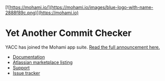 [![https://mohami.io/](https://mohami.io/images/blue-logo-with-name-2888f89c.png)](https://mohami.io)

# Yet Another Commit Checker
YACC has joined the Mohami app suite. [Read the full announcement here.](https://blog.mohamicorp.com/yet-another-commit-checker-joins-the-mohami-app-suite-184e228f0a28)
- [Documentation](https://mohamicorp.atlassian.net/wiki/spaces/DOC/pages/1442119700/Yet+Another+Commit+Checker+YACC+for+Bitbucket)
- [Atlassian marketplace listing](https://marketplace.atlassian.com/plugins/com.isroot.stash.plugin.yacc)
- [Support](https://mohamicorp.atlassian.net/servicedesk/customer/portals)
- [Issue tracker](https://mohamicorp.atlassian.net/browse/YACC)

